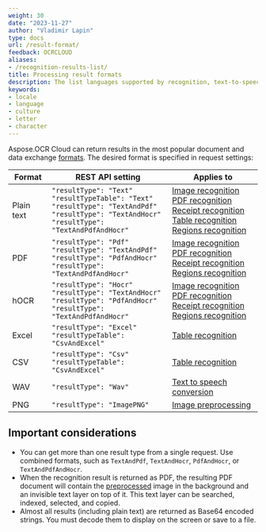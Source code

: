 ```yaml
---
weight: 30
date: "2023-11-27"
author: "Vladimir Lapin"
type: docs
url: /result-format/
feedback: OCRCLOUD
aliases:
- /recognition-results-list/
title: Processing result formats
description: The list languages supported by recognition, text-to-speech, and other Aspose.OCR Cloud APIs.
keywords:
- locale
- language
- culture
- letter
- character
---
```


Aspose.OCR Cloud can return results in the most popular document and data exchange [formats](/ocr/supported-file-formats/#recognition-results). The desired format is specified in request settings:

Format | REST API setting | Applies to
------ | ---------------- | ----------
Plain text | `"resultType": "Text"`<br />`"resultTypeTable": "Text"`<br />`"resultType": "TextAndPdf"`<br />`"resultType": "TextAndHocr"`<br />`"resultType": "TextAndPdfAndHocr"` | [Image recognition](/ocr/recognize-image/)<br />[PDF recognition](/ocr/recognize-pdf/)<br />[Receipt recognition](/ocr/recognize-receipt/)<br />[Table recognition](/ocr/recognize-table/)<br />[Regions recognition](/ocr/recognize-regions/)
PDF | `"resultType": "Pdf"`<br />`"resultType": "TextAndPdf"`<br />`"resultType": "PdfAndHocr"`<br />`"resultType": "TextAndPdfAndHocr"` | [Image recognition](/ocr/recognize-image/)<br />[PDF recognition](/ocr/recognize-pdf/)<br />[Receipt recognition](/ocr/recognize-receipt/)<br />[Regions recognition](/ocr/recognize-regions/)
hOCR | `"resultType": "Hocr"`<br />`"resultType": "TextAndHocr"`<br />`"resultType": "PdfAndHocr"`<br />`"resultType": "TextAndPdfAndHocr"` | [Image recognition](/ocr/recognize-image/)<br />[PDF recognition](/ocr/recognize-pdf/)<br />[Receipt recognition](/ocr/recognize-receipt/)<br />[Regions recognition](/ocr/recognize-regions/)
Excel | `"resultType": "Excel"`<br />`"resultTypeTable": "CsvAndExcel"` | [Table recognition](/ocr/recognize-table/)
CSV | `"resultType": "Csv"`<br />`"resultTypeTable": "CsvAndExcel"` | [Table recognition](/ocr/recognize-table/)
WAV | `"resultType": "Wav"` | [Text to speech conversion](/ocr/text-to-speech/)
PNG | `"resultType": "ImagePNG"` | [Image preprocessing](/ocr/preprocess-image/)

## Important considerations

- You can get more than one result type from a single request. Use combined formats, such as `TextAndPdf`, `TextAndHocr`, `PdfAndHocr`, or `TextAndPdfAndHocr`.
- When the recognition result is returned as PDF, the resulting PDF document will contain the [preprocessed](/ocr/preprocess-image/) image in the background and an invisible text layer on top of it. This text layer can be searched, indexed, selected, and copied.
- Almost all results (including plain text) are returned as Base64 encoded strings. You must decode them to display on the screen or save to a file.
